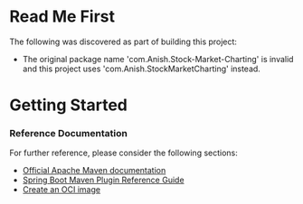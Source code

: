 # Read Me First
The following was discovered as part of building this project:

* The original package name 'com.Anish.Stock-Market-Charting' is invalid and this project uses 'com.Anish.StockMarketCharting' instead.

# Getting Started

### Reference Documentation
For further reference, please consider the following sections:

* [Official Apache Maven documentation](https://maven.apache.org/guides/index.html)
* [Spring Boot Maven Plugin Reference Guide](https://docs.spring.io/spring-boot/docs/2.5.7/maven-plugin/reference/html/)
* [Create an OCI image](https://docs.spring.io/spring-boot/docs/2.5.7/maven-plugin/reference/html/#build-image)

